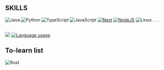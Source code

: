 <!-- ![alt text](https://github.com/brytemorio/brytemorio/blob/main/BinaryKid.jpg?raw=true) -->

 <!-- <a href="https://app.daily.dev/brytemorio"><img src="https://api.daily.dev/devcards/efa13de162ae43418d1c68d82abaca96.png?r=hg5" width="350" height="400" alt="Bryte Morio's Dev Card"/></a> -->  
<!-- ![image]({BadgeURLHere}) -->



## SKILLS
 ![Java](https://img.shields.io/badge/java-%23ED8B00.svg?style=for-the-badge&logo=openjdk&logoColor=white)
 ![Python](https://img.shields.io/badge/python-3670A0?style=for-the-badge&logo=python&logoColor=ffdd54)
 ![TypeScript](https://img.shields.io/badge/typescript-%23007ACC.svg?style=for-the-badge&logo=typescript&logoColor=white) 
 ![JavaScript](https://img.shields.io/badge/javascript-%23323330.svg?style=for-the-badge&logo=javascript&logoColor=%23F7DF1E)
 [![Nest](https://img.shields.io/badge/Nest.js-%23E0234E.svg?style=for-the-badge&logo=nestjs&logoColor=white)](#)
 [![NodeJS](https://img.shields.io/badge/Node.js-6DA55F?style=for-the-badge&logo=node.js&logoColor=white)](#)
![Linux](https://img.shields.io/badge/Linux-FCC624?style=for-the-badge&logo=linux&logoColor=black)
 . . .
<br />
<br />

<!-- ## STATS
[![Language usage](https://github-readme-stats-sepia-eta-61.vercel.app/api/top-langs/?username=brytemorio&size_weight=0.1&count-weight=0.6&exclude_repo=WavesGatewayFramework&langs_count=10&hide=html,css,scss,dockerfile&layout=compact&show_icon=true&theme=transparent&card_width=600)](https://github.com/brytemorio/github-readme-stats)
![](http://github-profile-summary-cards.vercel.app/api/cards/repos-per-language?username=brytemorio&theme=tokyonight)
![](http://github-profile-summary-cards.vercel.app/api/cards/most-commit-language?username=brytemorio&theme=tokyonight)
 ![C++](https://img.shields.io/badge/c++-%2300599C.svg?style=for-the-badge&logo=c%2B%2B&logoColor=white)
![](http://github-profile-summary-cards.vercel.app/api/cards/productive-time?username=brytemorio&theme=tokyonight&utcOffset=1)
<br />
<br />
-->

![](http://github-profile-summary-cards.vercel.app/api/cards/profile-details?username=brytemorio&theme=tokyonight)
[![Language usage](https://github-readme-stats-sepia-eta-61.vercel.app/api/top-langs/?username=brytemorio&size_weight=0.1&count-weight=0.6&exclude_repo=WavesGatewayFramework&langs_count=10&hide=html,css,scss,dockerfile&layout=compact&show_icon=true&theme=transparent&card_width=600)](https://github.com/brytemorio/github-readme-stats)



## To-learn list
![Rust](https://img.shields.io/badge/rust-%23000000.svg?style=for-the-badge&logo=rust&logoColor=white)

 


